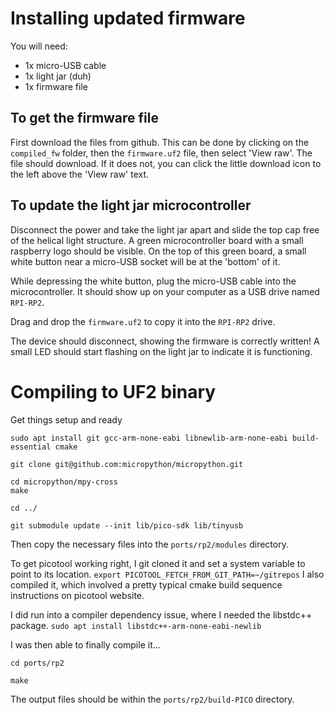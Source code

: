 
# Installing updated firmware

You will need:
- 1x micro-USB cable
- 1x light jar (duh)
- 1x firmware file

## To get the firmware file

First download the files from github. This can be done by clicking on the `compiled_fw` folder, then the `firmware.uf2` file, then select 'View raw'. The file should download. If it does not, you can click the little download icon to the left above the 'View raw' text.

## To update the light jar microcontroller

Disconnect the power and take the light jar apart and slide the top cap free of the helical light structure. A green microcontroller board with a small raspberry logo should be visible. On the top of this green board, a small white button near a micro-USB socket will be at the 'bottom' of it. 

While depressing the white button, plug the micro-USB cable into the microcontroller. It should show up on your computer as a USB drive named `RPI-RP2`.

Drag and drop the `firmware.uf2` to copy it into the `RPI-RP2` drive.

The device should disconnect, showing the firmware is correctly written! A small LED should start flashing on the light jar to indicate it is functioning.

# Compiling to UF2 binary
Get things setup and ready
```
sudo apt install git gcc-arm-none-eabi libnewlib-arm-none-eabi build-essential cmake

git clone git@github.com:micropython/micropython.git

cd micropython/mpy-cross
make

cd ../

git submodule update --init lib/pico-sdk lib/tinyusb
```
Then copy the necessary files into the `ports/rp2/modules` directory. 

To get picotool working right, I git cloned it and set a system variable to point to its location.
`export PICOTOOL_FETCH_FROM_GIT_PATH=~/gitrepos`
I also compiled it, which involved a pretty typical cmake build sequence instructions on picotool website.

I did run into a compiler dependency issue, where I needed the libstdc++ package.
`sudo apt install libstdc++-arm-none-eabi-newlib`

I was then able to finally compile it...
```
cd ports/rp2

make
```
The output files should be within the `ports/rp2/build-PICO` directory.
